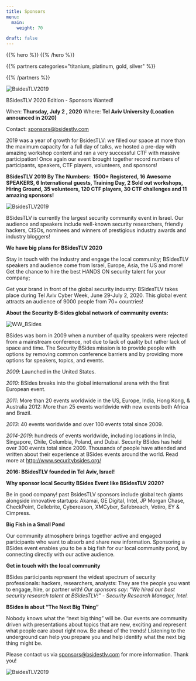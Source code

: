 ```yaml
---
title: Sponsors
menu:
  main:
    weight: 70

draft: false
---
```

{{% hero %}}
{{% /hero %}}


<!-- Parteners list | titanium,platinum,gold,silver -->

{{% partners categories="titanium, platinum, gold, silver" %}}

{{% /partners %}}

![BsidesTLV2019](/images/sponsors/5.png)

BSidesTLV 2020 Edition - Sponsors Wanted!

When: **Thursday, July 2 , 2020**
Where: **Tel Aviv University (Location announced in 2020)**

Contact: [sponsors@bsidestlv.com](mailto:sponsors@bsidestlv.com)

2019 was a year of growth for BsidesTLV: we filled our space at more than the maximum capacity for a full day of talks, we hosted a pre-day with amazing workshop content and ran a very successful CTF with massive participation! Once again our event brought together record numbers of  participants, speakers, CTF players, volunteers, and sponsors!

**BSidesTLV 2019 By The Numbers:   1500+ Registered, 16 Awesome SPEAKERS, 6 International guests, Training Day, 2 Sold out workshops, Hiring Ground, 35 volunteers, 120 CTF players, 30 CTF challenges and 11 amazing sponsors!**

![BsidesTLV2019](/images/sponsors/4_2.jpeg)

BSidesTLV is currently the largest security community event in Israel. Our audience and speakers include well-known security researchers, friendly hackers, CISOs, nominees and winners of prestigious industry awards and industry bloggers!

**We have big plans for BSidesTLV 2020**

Stay in touch with the industry and engage the local community; BSidesTLV speakers and audience come from Israel, Europe, Asia, the US and more! 
Get the chance to hire the best HANDS ON security talent for your company;

Get your brand in front of the global security industry:
BSidesTLV takes place during Tel Aviv Cyber Week, June 29-July 2, 2020. This global event attracts an audience of 9000 people from 70+ countries!


__**About the Security B-Sides global network of community events:**__

![WW_BSides](/images/partners/bsides_global.jpeg)

BSides was born in 2009 when a number of quality speakers were rejected from a mainstream conference, not due to lack of quality but rather lack of space and time. The Security BSides mission is to provide people with options by removing common conference barriers and by providing more options for speakers, topics, and events.

*2009*: Launched in the United States.

*2010*: BSides breaks into the global international arena with the first European event.

*2011*: More than 20 events worldwide in the US, Europe, India, Hong Kong, & Australia 2012: More than 25 events worldwide with new events both Africa and Brazil.

*2013*: 40 events worldwide and over 100 events total since 2009.

*2014-2019*: hundreds of events worldwide, including locations in India, Singapore, Chile, Columbia, Poland, and Dubai. Security BSides has held over 300 events total since 2009. Thousands of people have attended and written about their experience at BSides events around the world. Read more at http://www.securitybsides.org/


**2016: BSidesTLV founded in Tel Aviv, Israel!**

<!-- ![BsidesTLV2016]() -->

**Why sponsor local Security BSides Event like BSidesTLV 2020?**

Be in good company! past BsidesTLV sponsors include global tech giants alongside innovative startups: Akamai, GE Digital, Intel, JP Morgan Chase, CheckPoint, Cellebrite, Cybereason, XMCyber, Safebreach, Votiro, EY & Cimpress.


**Big Fish in a Small Pond**

Our community atmosphere brings together active and engaged participants who want to absorb and share new information. Sponsoring a BSides event enables you to be a big fish for our local community pond, by connecting directly with our active audience. 

**Get in touch with the local community**

BSides participants represent the widest spectrum of security professionals: hackers, researchers, analysts: They are the people you want to engage, hire, or partner with!
*Our sponsors say: “We hired our best security research talent at BSidesTLV!”  -
Security Research Manager, Intel.*

**BSides is about “The Next Big Thing”**

Nobody knows what the “next big thing” will be. Our events are community driven with presentations about topics that are new, exciting and represent what people care about right now. Be ahead of the trends! Listening to the underground can help you prepare you and help identify what the next big thing might be.

Please contact us via [sponsors@bsidestlv.com](mailto:sponsors@bsidestlv.com) for more information. Thank you!

![BsidesTLV2019](/images/sponsors/3_2.JPG)
